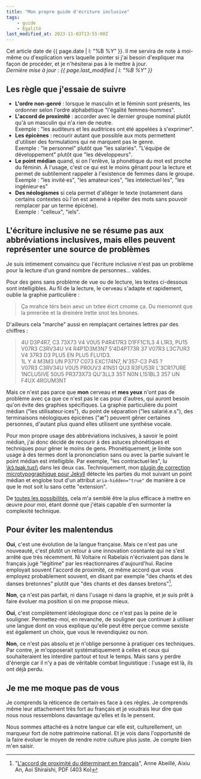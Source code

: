 ```yaml
---
title: "Mon propre guide d'écriture inclusive"
tags:
    - guide
    - Égalité
last_modified_at: 2023-11-03T13:55:00Z
---
```


Cet article date de {{ page.date | l: "%B %Y" }}. Il me servira de note à moi-même ou d'explication vers laquelle pointer si j'ai besoin d'expliquer ma façon de procéder, et je n'hésiterai pas à le mettre à jour.  
_Dernière mise à jour : {{ page.last_modified | l: "%B %Y" }}_

## Les règle que j'essaie de suivre

-   **L'ordre non-genré** : lorsque le masculin et le féminin sont présents, les ordonner selon l'ordre alphabétique "l'égalité femmes-hommes".
-   **L'accord de proximité** : accorder avec le dernier groupe nominal plutôt qu'à un masculin qui n'a rien de neutre.  
    Exemple : "les auditeurs et les auditrices ont été appelées à s'exprimer".
-   **Les épicènes** : recourir autant que possible aux mots permettent d'utiliser des formulations qui ne marquent pas le genre.  
    Exemple : "le personnel" plutôt que "les salariés". "L'équipe de développement" plutôt que "les développeurs".
-   **Le point médian** quand, si on l'enlève, la phonétique du mot est proche du féminin. À l'usage, c'est ce qui est le moins gênant pour la lecture et permet de subtilement rappeler à l'existence de femmes dans le groupe.  
    Exemple : "les invité·es", "les amateur·ices", "les intelectuel·les", "les ingénieur·es"
-   **Des néologismes** si cela permet d'alléger le texte (notamment dans certains contextes où l'on est amené à répéter des mots sans pouvoir remplacer par un terme épicène).  
    Exemple : "celleux", "iels".

## L'écriture inclusive ne se résume pas aux abbréviations inclusives, mais elles peuvent représenter une source de problèmes

Je suis intimement convaincu que l'écriture inclusive n'est pas un problème pour la lecture d'un grand nombre de personnes… valides.

Pour des gens sans problème de vue ou de lecture, les textes ci-dessous sont intelligibles. Au fil de la lecture, le cerveau s'adapte et rapidement, oublie la graphie particulière :

> Ça mrahce tèrs bein aevc un txtee éicrt cmome ça. Du memomnt que la pmrerièe et la dreinère lrette snot les bnones.

D'ailleurs cela "marche" aussi en remplaçant certaines lettres par des chiffres :

> 4U D3P4R7, C3 73X73 V4 V0U5 P4R417R3 D1FF1C1L3 4 L1R3, PU15 V07R3 C3RV34U V4 R4P1D3M3N7 5'4D4PT73R 37 V07R3 L3C7UR3 V4 37R3 D3 PLU5 EN PLU5 FLU1D3.  
> 1L Y 4 M3M3 UN P3717 C073 EXC174N7, N'357-C3 P45 ?  
> V07R3 C3RV34U V0U5 PR0UV3 41NS1 QU3 R3FU53R L'3CR17URE 1NCLU5IVE 50U5 PR373X73 QU'3LL3 35T N0N L151BL3 357 UN F4UX 4RGUM3NT

Mais ce n'est pas parce que **mon** cerveau et **mes yeux** n'ont pas de problème avec ça que ce n'est pas le cas pour d'autres, qui auront besoin qu'on évite des graphies spécifiques. La graphie particulière du point médian ("les utilisateur·ices"), du point de séparation ("les salarié.e.s"), des terminaisons néologiques épicènes ("æ") peuvent gêner certaines personnes, d'autant plus quand elles utilisent une synthèse vocale.

Pour mon propre usage des abbréviations inclusives, à savoir le point médian, j'ai donc décidé de recourir à des astuces phonétiques et techniques pour gêner le moins de gens. Phonétiquement, je limite son usage à des termes dont la prononciation sans ou avec la partie suivant le point médian est intelligible. Par exemple, "les contractuel·les", lu <a href="http://ipa-reader.xyz/?text=k%C9%94%CC%83.t%CA%81ak.t%C9%A5%C9%9Bl&voice=Celine" title="Prononciation du mot contractuel">&#92;kɔ̃.tʁak.tɥɛl&#92;</a> dans les deux cas. Techniquement, mon [plugin de correction microtypographique pour Jekyll](https://github.com/borisschapira/jekyll-microtypo/) détecte les parties du mot suivant un point médian et englobe tout d'un attribut `aria-hidden="true"` de manière à ce que le mot soit lu sans cette "extension".

De [toutes les possibilités](https://codepen.io/vincent-valentin/full/woGLVL 'Abbréviations inclusives, un CodePen par Vincent Valentin'), cela m'a semblé être la plus efficace à mettre en œuvre _pour moi_, étant donné que j'étais capable d'en surmonter la complexité technique.


## <span id="disambiguation">Pour éviter les malentendus</span>

**Oui**, c'est une évolution de la langue française. Mais ce n'est pas une nouveauté, c'est plutôt un retour à une innovation cosntante qui ne s'est arrêté que très récemment. Ni Voltaire ni Rabelais n'écrivaient pas dans le français jugé "légitime" par les réactionnaires d'aujourd'hui. Racine employait souvent l'accord de proximité, ce même accord que vous employez probablement souvent, en disant par exemple "des chants et des danses bretonnes" plutôt que "des chants et des danses bretons"[^proximite].

[^proximite]: "[L'accord de proximité du déterminant en français](https://journals.openedition.org/discours/pdf/9542)", Anne Abeillé, Aixiu An, Aoi Shiraïshi, PDF (403 Ko)

**Non**, ça n'est pas parfait, ni dans l'usage ni dans la graphie, et je suis prêt à faire évoluer ma position si on me propose mieux.

**Oui**, c'est complètement idéologique donc ce n'est pas la peine de le souligner. Permettez-moi, en revanche, de souligner que continuer à utiliser une langue dont on vous explique qu'elle peut être perçue comme sexiste est également un choix, que vous le revendiquiez ou non.

**Non**, ce n'est pas absolu et je n'oblige personne à pratiquer ces techniques. Par contre, je m'opposerait systématiquement à celles et ceux qui souhaiteraient les interdire partout et tout le temps. Mais sans y perdre d'énergie car il n'y a pas de véritable combat linguistique : l'usage est là, ils ont déjà perdu.

## Je me me moque pas de vous

Je comprends la réticence de certain·es face à ces règles. Je comprends même leur attachement très fort au français et je voudrais leur dire que nous nous ressemblons davantage qu'elles et ils le pensent.

Nous sommes attaché·es à notre langue car elle est, culturellement, un marqueur fort de notre patrimoine national. Et je vois dans l'opportunité de la faire évoluer le moyen de rendre notre culture plus juste. Je compte bien m'en saisir.

